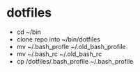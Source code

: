 # dotfiles

* cd ~/bin
* clone repo into ~/bin/dotfiles
* mv ~/.bash_profle ~/.old_bash_profile
* mv ~/.bash_rc ~/.old_bash_rc
* cp /dotfiles/.bash_profile ~/.bash_profile